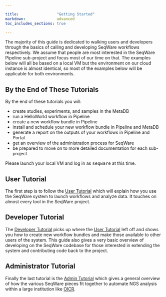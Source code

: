 ```yaml
---

title:                 "Getting Started"
markdown:              advanced
toc_includes_sections: true

---
```


The majority of this guide is dedicated to walking users and developers through the basics of calling and developing SeqWare workflows respectively. We assume that people are most interested in the SeqWare Pipeline sub-project and focus most of our time on that.  The examples below will all be based on a local VM but the environment on our cloud instance is almost identical, so most of the examples below will be applicable for both environments.

## By the End of These Tutorials

By the end of these tutorials you will:

* create studies, experiments, and samples in the MetaDB
* run a HelloWorld workflow in Pipeline
* create a new workflow bundle in Pipeline
* install and schedule your new workflow bundle in Pipeline and MetaDB
* generate a report on the outputs of your workflows in Pipeline and Portal
* get an overview of the administration process for SeqWare
* be prepared to move on to more detailed documentation for each sub-project

Please launch your local VM and log in as <kbd>seqware</kbd> at this time.

## User Tutorial

The first step is to follow the [User
Tutorial](/docs/3-getting-started/user-tutorial/) which will explain how you
use the SeqWare system to launch workflows and analyze data.  It touches on
almost every tool in the SeqWare project.

## Developer Tutorial

The [Developer Tutorial](/docs/3-getting-started/developer-tutorial/) picks up
where the [User Tutorial](/docs/3-getting-started/user-tutorial/) left off and
shows you how to create new workflow bundles and make those available to other
users of the system. This guide also gives a very basic overview of developing
on the SeqWare codebase for those interested in extending the system and
contributing code back to the project.

## Administrator Tutorial

Finally the last tutorial is the [Admin
Tutorial](/docs/3-getting-started/admin-tutorial/) which gives a general
overview of how the various SeqWare pieces fit together to automate NGS
analysis within a large institution like [OICR](http://oicr.on.ca).
